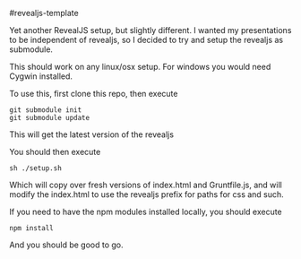 #revealjs-template

Yet another RevealJS setup, but slightly different.
I wanted my presentations to be independent of revealjs, so I decided to try
and setup the revealjs as submodule.

This should work on any linux/osx setup.
For windows you would need Cygwin installed.

To use this, first clone this repo, then execute
```
git submodule init
git submodule update
```

This will get the latest version of the revealjs

You should then execute
```
sh ./setup.sh
```
Which will copy over fresh versions of index.html and Gruntfile.js,
and will modify the index.html to use the revealjs prefix for paths for css and such.

If you need to have the npm modules installed locally, you should execute
```
npm install
```

And you should be good to go.